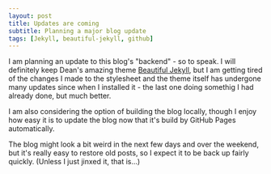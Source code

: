 ```yaml
---
layout: post
title: Updates are coming
subtitle: Planning a major blog update
tags: [Jekyll, beautiful-jekyll, github]
---
```


I am planning an update to this blog's "backend" - so to speak. I will definitely keep Dean's amazing theme [Beautiful Jekyll](http://deanattali.com/beautiful-jekyll/), but I am getting tired of the changes I made to the stylesheet and the theme itself has undergone many updates since when I installed it - the last one doing somethig I had already done, but much better.

I am also considering the option of building the blog locally, though I enjoy how easy it is to update the blog now that it's build by GitHub Pages automatically.

The blog might look a bit weird in the next few days and over the weekend, but it's really easy to restore old posts, so I expect it to be back up fairly quickly.
(Unless I just jinxed it, that is...)


